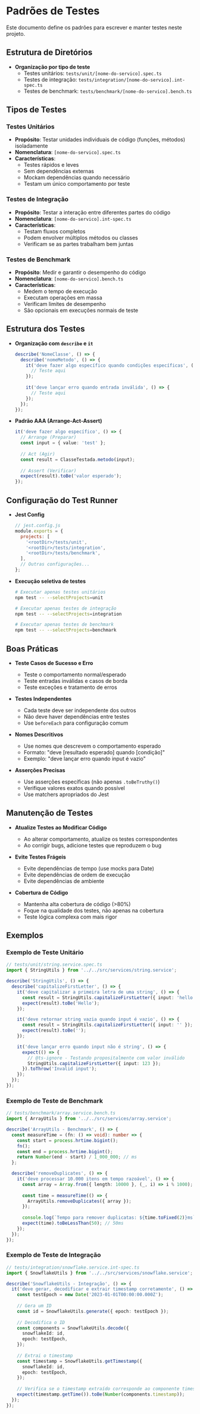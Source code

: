 # Padrões de Testes

Este documento define os padrões para escrever e manter testes neste projeto.

## Estrutura de Diretórios

- **Organização por tipo de teste**
  - Testes unitários: `tests/unit/[nome-do-servico].spec.ts`
  - Testes de integração: `tests/integration/[nome-do-servico].int-spec.ts`
  - Testes de benchmark: `tests/benchmark/[nome-do-servico].bench.ts`

## Tipos de Testes

### Testes Unitários

- **Propósito**: Testar unidades individuais de código (funções, métodos) isoladamente
- **Nomenclatura**: `[nome-do-servico].spec.ts`
- **Características**:
  - Testes rápidos e leves
  - Sem dependências externas
  - Mockam dependências quando necessário
  - Testam um único comportamento por teste

### Testes de Integração

- **Propósito**: Testar a interação entre diferentes partes do código
- **Nomenclatura**: `[nome-do-servico].int-spec.ts`
- **Características**:
  - Testam fluxos completos
  - Podem envolver múltiplos métodos ou classes
  - Verificam se as partes trabalham bem juntas

### Testes de Benchmark

- **Propósito**: Medir e garantir o desempenho do código
- **Nomenclatura**: `[nome-do-servico].bench.ts`
- **Características**:
  - Medem o tempo de execução
  - Executam operações em massa
  - Verificam limites de desempenho
  - São opcionais em execuções normais de teste

## Estrutura dos Testes

- **Organização com `describe` e `it`**
  ```typescript
  describe('NomeClasse', () => {
    describe('nomeMetodo', () => {
      it('deve fazer algo específico quando condições específicas', () => {
        // Teste aqui
      });
      
      it('deve lançar erro quando entrada inválida', () => {
        // Teste aqui
      });
    });
  });
  ```

- **Padrão AAA (Arrange-Act-Assert)**
  ```typescript
  it('deve fazer algo específico', () => {
    // Arrange (Preparar)
    const input = { value: 'test' };
    
    // Act (Agir)
    const result = ClasseTestada.metodo(input);
    
    // Assert (Verificar)
    expect(result).toBe('valor esperado');
  });
  ```

## Configuração do Test Runner

- **Jest Config**
  ```javascript
  // jest.config.js
  module.exports = {
    projects: [
      '<rootDir>/tests/unit',
      '<rootDir>/tests/integration',
      '<rootDir>/tests/benchmark',
    ],
    // Outras configurações...
  };
  ```

- **Execução seletiva de testes**
  ```bash
  # Executar apenas testes unitários
  npm test -- --selectProjects=unit
  
  # Executar apenas testes de integração
  npm test -- --selectProjects=integration
  
  # Executar apenas testes de benchmark
  npm test -- --selectProjects=benchmark
  ```

## Boas Práticas

- **Teste Casos de Sucesso e Erro**
  - Teste o comportamento normal/esperado
  - Teste entradas inválidas e casos de borda
  - Teste exceções e tratamento de erros

- **Testes Independentes**
  - Cada teste deve ser independente dos outros
  - Não deve haver dependências entre testes
  - Use `beforeEach` para configuração comum

- **Nomes Descritivos**
  - Use nomes que descrevem o comportamento esperado
  - Formato: "deve [resultado esperado] quando [condição]"
  - Exemplo: "deve lançar erro quando input é vazio"

- **Asserções Precisas**
  - Use asserções específicas (não apenas `.toBeTruthy()`)
  - Verifique valores exatos quando possível
  - Use matchers apropriados do Jest

## Manutenção de Testes

- **Atualize Testes ao Modificar Código**
  - Ao alterar comportamento, atualize os testes correspondentes
  - Ao corrigir bugs, adicione testes que reproduzem o bug

- **Evite Testes Frágeis**
  - Evite dependências de tempo (use mocks para Date)
  - Evite dependências de ordem de execução
  - Evite dependências de ambiente

- **Cobertura de Código**
  - Mantenha alta cobertura de código (>80%)
  - Foque na qualidade dos testes, não apenas na cobertura
  - Teste lógica complexa com mais rigor

## Exemplos

### Exemplo de Teste Unitário

```typescript
// tests/unit/string.service.spec.ts
import { StringUtils } from '../../src/services/string.service';

describe('StringUtils', () => {
  describe('capitalizeFirstLetter', () => {
    it('deve capitalizar a primeira letra de uma string', () => {
      const result = StringUtils.capitalizeFirstLetter({ input: 'hello' });
      expect(result).toBe('Hello');
    });

    it('deve retornar string vazia quando input é vazio', () => {
      const result = StringUtils.capitalizeFirstLetter({ input: '' });
      expect(result).toBe('');
    });

    it('deve lançar erro quando input não é string', () => {
      expect(() => {
        // @ts-ignore - Testando propositalmente com valor inválido
        StringUtils.capitalizeFirstLetter({ input: 123 });
      }).toThrow('Invalid input');
    });
  });
});
```

### Exemplo de Teste de Benchmark

```typescript
// tests/benchmark/array.service.bench.ts
import { ArrayUtils } from '../../src/services/array.service';

describe('ArrayUtils - Benchmark', () => {
  const measureTime = (fn: () => void): number => {
    const start = process.hrtime.bigint();
    fn();
    const end = process.hrtime.bigint();
    return Number(end - start) / 1_000_000; // ms
  };

  describe('removeDuplicates', () => {
    it('deve processar 10.000 itens em tempo razoável', () => {
      const array = Array.from({ length: 10000 }, (_, i) => i % 1000);
      
      const time = measureTime(() => {
        ArrayUtils.removeDuplicates({ array });
      });
      
      console.log(`Tempo para remover duplicatas: ${time.toFixed(2)}ms`);
      expect(time).toBeLessThan(50); // 50ms
    });
  });
});
```

### Exemplo de Teste de Integração

```typescript
// tests/integration/snowflake.service.int-spec.ts
import { SnowflakeUtils } from '../../src/services/snowflake.service';

describe('SnowflakeUtils - Integração', () => {
  it('deve gerar, decodificar e extrair timestamp corretamente', () => {
    const testEpoch = new Date('2023-01-01T00:00:00.000Z');
    
    // Gera um ID
    const id = SnowflakeUtils.generate({ epoch: testEpoch });
    
    // Decodifica o ID
    const components = SnowflakeUtils.decode({
      snowflakeId: id,
      epoch: testEpoch,
    });
    
    // Extrai o timestamp
    const timestamp = SnowflakeUtils.getTimestamp({
      snowflakeId: id,
      epoch: testEpoch,
    });
    
    // Verifica se o timestamp extraído corresponde ao componente timestamp
    expect(timestamp.getTime()).toBe(Number(components.timestamp));
  });
});
```